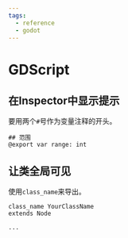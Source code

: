 ```yaml
---
tags:
  - reference
  - godot
---
```

# GDScript

## 在Inspector中显示提示

要用两个`#`号作为变量注释的开头。

```gds
## 范围
@export var range: int
```

## 让类全局可见

使用`class_name`来导出。

```gdscript
class_name YourClassName
extends Node

...
```

